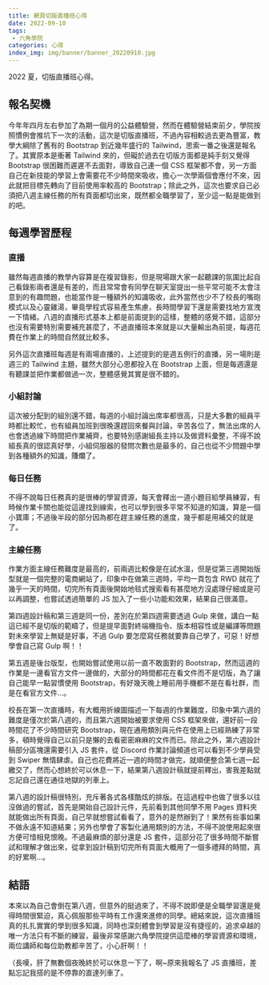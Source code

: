 ```yaml
---
title: 網頁切版直播班心得
date: 2022-09-10
tags:
 - 六角學院
categories: 心得
index_img: img/banner/banner_20220910.jpg
---
```


2022 夏，切版直播班心得。

<!--more-->



## 報名契機

今年年四月左右參加了為期一個月的公益體驗營，然而在體驗營結束前夕，學院按照慣例會推坑下一次的活動，這次是切版直播班，不過內容相較過去更為豐富，教學大綱除了舊有的 Bootstrap 到近幾年盛行的 Tailwind，思索一番之後還是報名了。其實原本是衝著 Tailwind 來的，但礙於過去在切版方面都是純手刻又覺得 Bootstrap 很困難而遲遲不去面對，導致自己連一個 CSS 框架都不會，另一方面自己在新技能的學習上會需要花不少時間來吸收，擔心一次學兩個會應付不來，因此就把目標先轉向了目前使用率較高的 Bootstrap；除此之外，這次也要求自己必須把八週主線任務的所有頁面都切出來，既然都全職學習了，至少這一點是能做到的吧。

## 每週學習歷程

### 直播

雖然每週直播的教學內容算是在複習錄影，但是現場跟大家一起聽課的氛圍比起自己看錄影兩者還是有差的，而且常常會有同學在聊天室提出一些平常可能不太會注意到的有趣問題，也能當作是一種額外的知識吸收，此外當然也少不了校長的嘴砲模式以及心靈雞湯，畢竟學程式容易產生焦慮，長時間學習下還是需要找地方宣洩一下情緒。八週的直播形式基本上都是前面提到的這樣，整體的感覺不錯，這部分也沒有需要特別需要補充甚麼了，不過直播班本來就是以大量輸出為前提，每週花費在作業上的時間自然就比較多。

另外這次直播班每週是有兩場直播的，上述提到的是週五例行的直播，另一場則是週三的 Tailwind 主題，雖然大部分心思都投入在 Bootstrap 上面，但是每週還是有聽課並把作業都做過一次，整體感覺其實是很不錯的。

### 小組討論
這次被分配到的組別還不錯，每週的小組討論出席率都很高，只是大多數的組員平時都比較忙，也有組員加班到很晚還趕回來餐與討論，辛苦各位了，無法出席的人也會透過線下時間把作業補齊，也要特別感謝組長主持以及做資料彙整，不得不說組長真的很認真好學，小組伺服器的發問次數也是最多的，自己也從不少問題中學到各種額外的知識，賺爛了。

### 每日任務
不得不說每日任務真的是很棒的學習資源，每天會釋出一道小題目給學員練習，有時候作業卡關也能從這邊找到線索，也可以學到很多平常不知道的知識，算是一個小寶庫；不過後半段的部分因為都在趕主線任務的進度，幾乎都是用補交的就是了。

### 主線任務

作業方面主線任務難度是最高的，前兩週比較像是在試水溫，但是從第三週開始版型就是一個完整的電商網站了，印象中在做第三週時，平均一頁包含 RWD 就花了幾乎一天的時間，切完所有頁面後開始地毯式搜索看有甚麼地方沒處理仔細或是可以再調整，也嘗試透過簡單的 JS 加入了一些小功能和效果，結果自己很滿意。

第四週設計稿和第三週是同一份，差別在於第四週需要透過 Gulp 來做，講白一點這已經不是切版的範疇了，但是提早面對終端機指令、版本相容性或是編譯等問題對未來學習上無疑是好事，不過 Gulp 要怎麼寫任務就要靠自己學了，可惡！好想學會自己寫 Gulp 啊！！

第五週是後台版型，也開始嘗試使用以前一直不敢面對的 Bootstrap，然而這週的作業是一邊看官方文件一邊做的，大部分的時間都花在看文件而不是切版，為了讓自己能早一點習慣使用 Bootstrap，有好幾天晚上睡前用手機都不是在看社群，而是在看官方文件...。

校長在第一次直播時，有大概用折線圖描述一下每週的作業難度，印象中第六週的難度是僅次於第八週的，而且第六週開始被要求使用 CSS 框架來做，還好前一段時間花了不少時間研究 Bootstrap，現在通用類別與元件在使用上已經熟練了非常多，頓時覺得自己以前只是懶的去看密密麻麻的文件而已。除此之外，第六週設計稿部分區塊還需要引入 JS 套件，從 Discord 作業討論頻道也可以看到不少學員受到 Swiper 無情肆虐。自己也花費將近一週的時間才做完，就順便整合第七週一起繳交了，然而心想終於可以休息一下，結果第八週設計稿就提前釋出，害我差點就忘記自己還在通往地獄的列車上。

第八週的設計稿很特別，充斥著各式各樣酷炫的排版。在這過程中也做了很多以往沒做過的嘗試，首先是開始自己設計元件，先前看到其他同學不用 Pages 資料夾就能做出所有頁面，自己早就想嘗試看看了，意外的是然辦到了！果然有些事如果不做永遠不知道結果；另外也學會了客製化通用類別的方法，不得不說使用起來很方便可惜相見恨晚。不過最麻煩的部分還是 JS 套件，這部分花了很多時間不斷嘗試和理解才做出來，從拿到設計稿到切完所有頁面大概用了一個多禮拜的時間，真的好累啊...。

## 結語

本來以為自己會倒在第八週，但意外的挺過來了，不得不說即便是全職學習還是覺得時間很緊迫，真心佩服那些平時有工作還來進修的同學。總結來說，這次直播班真的扎扎實實的學到很多知識，同時也深刻體會到學習是沒有捷徑的，追求卓越的唯一方法只有不斷的練習，最後非常感謝六角學院提供這麼棒的學習資源和環境，兩位講師和每位助教都辛苦了，小心肝啊！！

（長嘆，肝了無數個夜晚終於可以休息一下了，啊~原來我報名了 JS 直播班，差點忘記我搭的是不停靠的直達列車了。








